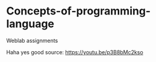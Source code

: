 # Concepts-of-programming-language
Weblab assignments

Haha yes
good source: https://youtu.be/p3B8bMc2kso
